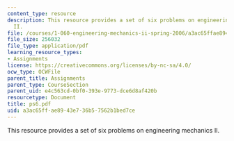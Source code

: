 ```yaml
---
content_type: resource
description: This resource provides a set of six problems on engineering mechanics
  II.
file: /courses/1-060-engineering-mechanics-ii-spring-2006/a3ac65ffae8943e736b57562b1bed7ce_ps6.pdf
file_size: 256032
file_type: application/pdf
learning_resource_types:
- Assignments
license: https://creativecommons.org/licenses/by-nc-sa/4.0/
ocw_type: OCWFile
parent_title: Assignments
parent_type: CourseSection
parent_uid: e4c563cd-0bf0-393e-9773-dce6d8af420b
resourcetype: Document
title: ps6.pdf
uid: a3ac65ff-ae89-43e7-36b5-7562b1bed7ce
---
```

This resource provides a set of six problems on engineering mechanics II.